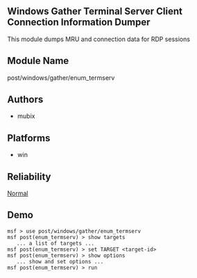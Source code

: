 ## Windows Gather Terminal Server Client Connection Information Dumper

This module dumps MRU and connection data for RDP sessions


## Module Name
post/windows/gather/enum_termserv

## Authors
* mubix





## Platforms
* win

## Reliability
[Normal](https://github.com/rapid7/metasploit-framework/wiki/Exploit-Ranking)

## Demo

```
msf > use post/windows/gather/enum_termserv
msf post(enum_termserv) > show targets
   ... a list of targets ...
msf post(enum_termserv) > set TARGET <target-id>
msf post(enum_termserv) > show options
   ... show and set options ...
msf post(enum_termserv) > run
```
    
    